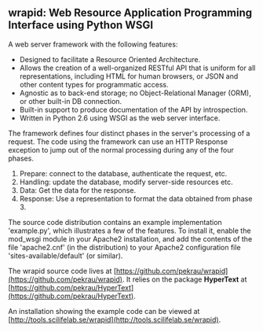 wrapid: Web Resource Application Programming Interface using Python WSGI
------------------------------------------------------------------------

A web server framework with the following features:

- Designed to facilitate a Resource Oriented Architecture.
- Allows the creation of a well-organized RESTful API that is uniform
  for all representations, including HTML for human browsers, or JSON
  and other content types for programmatic access.
- Agnostic as to back-end storage; no Object-Relational Manager (ORM),
  or other built-in DB connection.
- Built-in support to produce documentation of the API by introspection.
- Written in Python 2.6 using WSGI as the web server interface.

The framework defines four distinct phases in the server's processing
of a request. The code using the framework can use an HTTP Response
exception to jump out of the normal processing during any of the four phases.

1. Prepare: connect to the database, authenticate the request, etc.
2. Handling: update the database, modify server-side resources etc.
3. Data: Get the data for the response.
4. Response: Use a representation to format the data obtained from phase 3.

The source code distribution contains an example implementation 'example.py',
which illustrates a few of the features. To install it, enable the mod_wsgi
module in your Apache2 installation, and add the contents of the file
'apache2.cnf' (in the distribution) to your Apache2 configuration file
'sites-available/default' (or similar).

The wrapid source code lives at
[https://github.com/pekrau/wrapid](https://github.com/pekrau/wrapid).
It relies on the package **HyperText** at
[https://github.com/pekrau/HyperText](https://github.com/pekrau/HyperText).

An installation showing the example code can be viewed at
[http://tools.scilifelab.se/wrapid](http://tools.scilifelab.se/wrapid).

